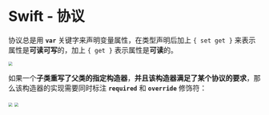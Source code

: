 # Swift - 协议

协议总是用 **`var`** 关键字来声明变量属性，在类型声明后加上 `{ set get }` 来表示属性是**可读可写**的，加上 `{ get }` 表示属性是**可读**的。

<img src="https://gitee.com/abnerpei/ap_images/raw/master/iOS/Swift/SwiftLearn/Protocol/001.png" style="zoom:50%;" />



如果一个**子类重写了父类的指定构造器**，**并且该构造器满足了某个协议的要求**，那么该构造器的实现需要同时标注 **`required`** 和 **`override`** 修饰符：

<img src="https://gitee.com/abnerpei/ap_images/raw/master/iOS/Swift/SwiftLearn/Protocol/002.png" style="zoom:50%;" />

<img src="https://gitee.com/abnerpei/ap_images/raw/master/iOS/Swift/SwiftLearn/Protocol/003.png" style="zoom:50%;" />